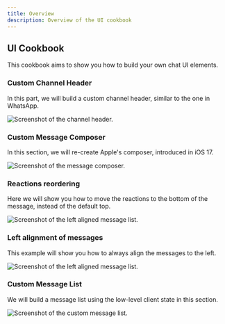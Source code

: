 ```yaml
---
title: Overview
description: Overview of the UI cookbook
---
```


## UI Cookbook

This cookbook aims to show you how to build your own chat UI elements.

### Custom Channel Header

In this part, we will build a custom channel header, similar to the one in WhatsApp. 

![Screenshot of the channel header.](../../assets/whatsapp-header.png)

### Custom Message Composer

In this section, we will re-create Apple's composer, introduced in iOS 17.

![Screenshot of the message composer.](../../assets/apple-composer.png)

### Reactions reordering

Here we will show you how to move the reactions to the bottom of the message, instead of the default top.

![Screenshot of the left aligned message list.](../../assets/bottom-reactions.png)

### Left alignment of messages

This example will show you how to always align the messages to the left.

![Screenshot of the left aligned message list.](../../assets/swiftui-left-aligned.png)

### Custom Message List

We will build a message list using the low-level client state in this section.

![Screenshot of the custom message list.](../../assets/custom-message-list.png)
